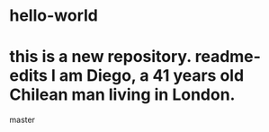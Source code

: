 # hello-world
this is a new repository.
readme-edits
I am Diego, a 41 years old Chilean man living in London.
=======
master
